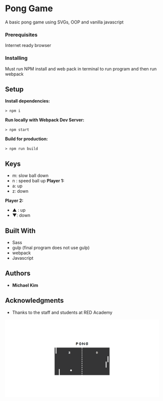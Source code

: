 


# Pong Game

A basic pong game using SVGs, OOP and vanilla javascript



### Prerequisites

Internet ready browser


### Installing

Must run NPM install and web pack in terminal to run program and then run webpack



## Setup

**Install dependencies:**

`> npm i`

**Run locally with Webpack Dev Server:**

`> npm start`

**Build for production:**

`> npm run build`

## Keys
* m: slow ball down
* n : speed ball up
**Player 1:**
* a: up
* z: down

**Player 2:**
* ▲ : up
* ▼: down

## Built With

* Sass
* gulp (final program does not use gulp)
* webpack
* Javascript





## Authors

* **Michael Kim** 



## Acknowledgments

* Thanks to the staff and students at RED Academy

![Screen Shot](screenshot.png "pong")
